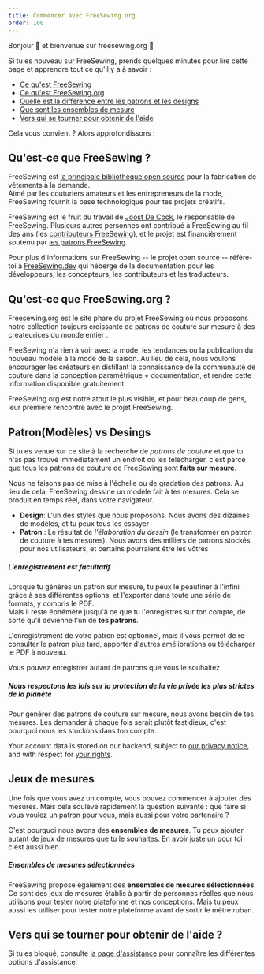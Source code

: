 ```yaml
---
title: Commencer avec FreeSewing.org
order: 100
---
```


Bonjour 👋 et bienvenue sur freesewing.org 🙂

Si tu es nouveau sur FreeSewing, prends quelques minutes pour lire cette page et apprendre tout ce qu'il y a à savoir :

- [Ce qu'est FreeSewing](#what-is-freesewing)
- [Ce qu'est FreeSewing.org](#what-is-freesewingorg)
- [Quelle est la différence entre les patrons et les designs](#patterns-vs-designs)
- [Que sont les ensembles de mesure](#measurements-sets)
- [Vers qui se tourner pour obtenir de l'aide](#where-to-turn-to-for-help)

Cela vous convient ? Alors approfondissons :

## Qu'est-ce que FreeSewing ?

FreeSewing est [la principale bibliothèque open source](https://github.com/freesewing) pour la fabrication de vêtements à la demande.  
Aimé par les couturiers amateurs et les entrepreneurs de la mode, FreeSewing fournit la base technologique pour tes projets créatifs.

FreeSewing est le fruit du travail de [Joost De Cock](https://github.com/joostdecock), le responsable de FreeSewing. Plusieurs autres personnes ont contribué à FreeSewing au fil des ans (les [contributeurs FreeSewing](https://github.com/freesewing/freesewing?tab=readme-ov-file#contributors-)), et le projet est financièrement soutenu par [les patrons FreeSewing](/patrons).

<Tip>

Pour plus d'informations sur FreeSewing -- le projet open source -- réfère-toi à
[FreeSewing.dev](https://freesewing.dev/) qui héberge de la documentation pour les développeurs, les concepteurs, les contributeurs et les traducteurs.

</Tip>

## Qu'est-ce que FreeSewing.org ?

Freesewing.org est le site phare du projet FreeSewing où nous proposons notre collection toujours croissante de patrons de couture sur mesure à des créateurices du monde entier .

FreeSewing n'a rien à voir avec la mode, les tendances ou la publication du nouveau modèle à la mode de la saison. Au lieu de cela, nous voulons encourager les créateurs en distillant la connaissance de la communauté de couture dans la conception paramétrique + documentation, et rendre cette information disponible gratuitement.

FreeSewing.org est notre atout le plus visible, et pour beaucoup de gens, leur première rencontre avec le projet FreeSewing.

## Patron(Modèles) vs Desings

Si tu es venue sur ce site à la recherche de _patrons de couture_ et que tu n'as pas trouvé immédiatement un endroit où les télécharger, c'est parce que tous les patrons de couture de FreeSewing sont **faits sur mesure**.

Nous ne faisons pas de mise à l'échelle ou de gradation des patrons. Au lieu de cela, FreeSewing dessine un modèle fait à tes mesures. Cela se produit en temps réel, dans votre navigateur.

- **Design**: L'un des styles que nous proposons. Nous avons des dizaines de modèles, et tu peux tous les essayer
- **Patron** : Le résultat de *l'élaboration du dessin* (le transformer en patron de couture à tes mesures). Nous avons des milliers de patrons stockés pour nos utilisateurs, et certains pourraient être les vôtres

<Tip>

##### L'enregistrement est facultatif

Lorsque tu génères un patron sur mesure, tu peux le peaufiner à l'infini grâce à ses différentes options,
et l'exporter dans toute une série de formats, y compris le PDF.  
Mais il reste éphémère jusqu'à ce que tu l'enregistres sur ton compte, de sorte qu'il
devienne l'un de **tes patrons**.

L'enregistrement de votre patron est optionnel, mais il vous permet de re-consulter le patron plus tard, apporter d'autres améliorations ou télécharger le PDF à nouveau.

Vous pouvez enregistrer autant de patrons que vous le souhaitez.

</Tip>

<Note>

##### Nous respectons les lois sur la protection de la vie privée les plus strictes de la planète
Pour générer des patrons de couture sur mesure, nous avons besoin de tes mesures.
Les demander à chaque fois serait plutôt fastidieux, c'est pourquoi nous les stockons dans ton compte.

Your account data is stored on our backend, subject to [our privacy notice](/docs/about/privacy),
and with respect for [your rights](/docs/about/rights/).

</Note>

## Jeux de mesures

Une fois que vous avez un compte, vous pouvez commencer à ajouter des mesures. Mais cela soulève rapidement la question suivante : que faire si vous voulez un patron pour vous, mais aussi pour votre partenaire ?

C'est pourquoi nous avons des **ensembles de mesures**. Tu peux ajouter autant de jeux de mesures que tu le souhaites. En avoir juste un pour toi c'est aussi bien.

<Tip>

##### Ensembles de mesures sélectionnées

FreeSewing propose également des **ensembles de mesures sélectionnées**. Ce sont des jeux de mesures établis à partir de personnes réelles que nous utilisons pour tester notre plateforme et nos conceptions. Mais tu peux aussi les utiliser pour tester notre plateforme avant de sortir le mètre ruban.

</Tip>

## Vers qui se tourner pour obtenir de l'aide ?

Si tu es bloqué, consulte [la page d'assistance](/support/) pour connaître les différentes options d'assistance.


